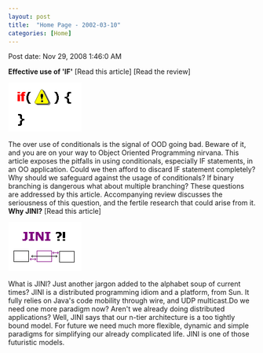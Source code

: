 ```yaml
---
layout: post
title:  "Home Page - 2002-03-10"
categories: [Home]
---
```


Post date: Nov 29, 2008 1:46:0 AM

**Effective use of 'IF'** [Read this article] [Read the review]

![dae815cbbc3ebb0964436413ac4c5ba9.jpg](/assets/images/Home%20Page%20-%202002-03-10/dae815cbbc3ebb0964436413ac4c5ba9.jpg)

The over use of conditionals is the signal of OOD going bad. Beware of it, and you are on your way to Object Oriented Programming nirvana. This article exposes the pitfalls in using conditionals, especially IF statements, in an OO application. Could we then afford to discard IF statement completely? Why should we safeguard against the usage of conditionals? If binary branching is dangerous what about multiple branching? These questions are addressed by this article. Accompanying review discusses the seriousness of this question, and the fertile research that could arise from it. **Why JINI?** [Read this article]

![a178fb62f62464104c90fabc7f604790.jpg](/assets/images/Home%20Page%20-%202002-03-10/a178fb62f62464104c90fabc7f604790.jpg)

What is JINI? Just another jargon added to the alphabet soup of current times? JINI is a distributed programming idiom and a platform, from Sun. It fully relies on Java's code mobility through wire, and UDP multicast.Do we need one more paradigm now? Aren't we already doing distributed applications? Well, JINI says that our n-tier architecture is a too tightly bound model. For future we need much more flexible, dynamic and simple paradigms for simplifying our already complicated life. JINI is one of those futuristic models.

